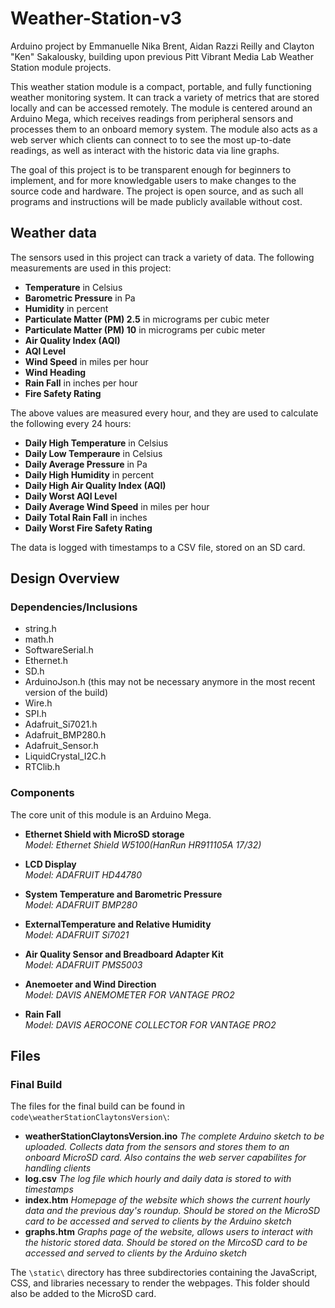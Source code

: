 # Weather-Station-v3
Arduino project by Emmanuelle Nika Brent, Aidan Razzi Reilly and Clayton "Ken" Sakalousky, building upon previous Pitt Vibrant Media Lab Weather Station module projects.

This weather station module is a compact, portable, and fully functioning weather monitoring system. It can track a variety of metrics that are stored locally and can be accessed remotely. The module is centered around an Arduino Mega, which receives readings from peripheral sensors and processes them to an onboard memory system. The module also acts as a web server which clients can connect to to see the most up-to-date readings, as well as interact with the historic data via line graphs. 

The goal of this project is to be transparent enough for beginners to implement, and for more knowledgable users to make changes to the source code and hardware. The project is open source, and as such all programs and instructions will be made publicly available without cost. 

## Weather data
The sensors used in this project can track a variety of data. The following measurements are used in this project: 

* **Temperature** in Celsius
* **Barometric Pressure** in Pa
* **Humidity** in percent
* **Particulate Matter (PM) 2.5** in micrograms per cubic meter
* **Particulate Matter (PM) 10** in micrograms per cubic meter
* **Air Quality Index (AQI)**
* **AQI Level** 
* **Wind Speed** in miles per hour
* **Wind Heading**
* **Rain Fall** in inches per hour
* **Fire Safety Rating**

The above values are measured every hour, and they are used to calculate the following every 24 hours: 
* **Daily High Temperature** in Celsius
* **Daily Low Temperaure** in Celsius
* **Daily Average Pressure** in Pa
* **Daily High Humidity** in percent
* **Daily High Air Quality Index (AQI)**
* **Daily Worst AQI Level**
* **Daily Average Wind Speed** in miles per hour
* **Daily Total Rain Fall** in inches
* **Daily Worst Fire Safety Rating**

The data is logged with timestamps to a CSV file, stored on an SD card.

## Design Overview
### Dependencies/Inclusions
* string.h
* math.h
* SoftwareSerial.h
* Ethernet.h
* SD.h
* ArduinoJson.h (this may not be necessary anymore in the most recent version of the build)
* Wire.h
* SPI.h
* Adafruit_Si7021.h
* Adafruit_BMP280.h
* Adafruit_Sensor.h
* LiquidCrystal_I2C.h
* RTClib.h

### Components
The core unit of this module is an Arduino Mega.

* **Ethernet Shield with MicroSD storage**  
*Model: Ethernet Shield W5100(HanRun HR911105A 17/32)*

* **LCD Display**  
*Model: ADAFRUIT HD44780*

* **System Temperature and Barometric Pressure**  
*Model: ADAFRUIT BMP280*

* **ExternalTemperature and Relative Humidity**  
*Model: ADAFRUIT Si7021*

* **Air Quality Sensor and Breadboard Adapter Kit**  
*Model: ADAFRUIT PMS5003*

* **Anemoeter and Wind Direction**  
*Model: DAVIS ANEMOMETER FOR VANTAGE PRO2*

* **Rain Fall**  
*Model: DAVIS AEROCONE COLLECTOR FOR VANTAGE PRO2*

## Files
### Final Build
The files for the final build can be found in `code\weatherStationClaytonsVersion\`:
* **weatherStationClaytonsVersion.ino**
*The complete Arduino sketch to be uploaded. Collects data from the sensors and stores them to an onboard MicroSD card. Also contains the web server capabilites for handling clients*
* **log.csv**
*The log file which hourly and daily data is stored to with timestamps*
* **index.htm**
*Homepage of the website which shows the current hourly data and the previous day's roundup. Should be stored on the MicroSD card to be accessed and served to clients by the Arduino sketch*
* **graphs.htm**
*Graphs page of the website, allows users to interact with the historic stored data. Should be stored on the MircoSD card to be accessed and served to clients by the Arduino sketch*

The `\static\` directory has three subdirectories containing the JavaScript, CSS, and libraries necessary to render the webpages. This folder should also be added to the MicroSD card. 
